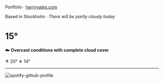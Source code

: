Portfolio · [harryyates.com](https://harryyates.com)

<!-- WEATHER_START -->
Based in Stockholm · *There will be partly cloudy today*

# 15°
☁️ **Overcast conditions with complete cloud cover**

**↑** 20° **↓** 14°

---
<!-- WEATHER_END -->

<p align="left">
  <a>
    <img src="https://spotify-github-profile.kittinanx.com/api/view?uid=bigbello&cover_image=true&theme=natemoo-re&show_offline=true&background_color=121212&interchange=false&bar_color=53b14f&bar_color_cover=false" alt="spotify-github-profile">
  </a>
</p>